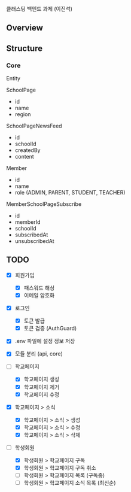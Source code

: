 클래스팅 백엔드 과제 (이진석)

## Overview

## Structure

### Core

Entity

SchoolPage

- id
- name
- region

SchoolPageNewsFeed

- id
- schoolId
- createdBy
- content

Member

- id
- name
- role (ADMIN, PARENT, STUDENT, TEACHER)

MemberSchoolPageSubscribe

- id
- memberId
- schoolId
- subscribedAt
- unsubscribedAt

## TODO

- [x] 회원가입
  - [x] 패스워드 해싱
  - [x] 이메일 암호화
- [x] 로그인
  - [x] 토큰 발급
  - [x] 토큰 검증 (AuthGuard)
- [x] .env 파일에 설정 정보 저장
- [x] 모듈 분리 (api, core)
- [ ] 학교페이지
  - [x] 학교페이지 생성
  - [x] 학교페이지 제거
  - [x] 학교페이지 수정
- [x] 학교페이지 > 소식

  - [x] 학교페이지 > 소식 > 생성
  - [x] 학교페이지 > 소식 > 수정
  - [x] 학교페이지 > 소식 > 삭제

- [ ] 학생회원
  - [x] 학생회원 > 학교페이지 구독
  - [x] 학생회원 > 학교페이지 구독 취소
  - [ ] 학생회원 > 학교페이지 목록 (구독중)
  - [ ] 학생회원 > 학교페이지 소식 목록 (최신순)

